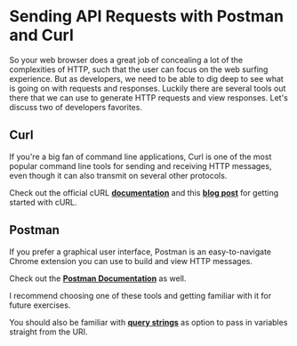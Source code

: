 # Sending API Requests with Postman and Curl

So your web browser does a great job of concealing a lot of the complexities of HTTP, such that the user can focus on the web surfing experience. But as developers, we need to be able to dig deep to see what is going on with requests and responses. Luckily there are several tools out there that we can use to generate HTTP requests and view responses. Let's discuss two of developers favorites.

## Curl

If you're a big fan of command line applications, Curl is one of the most popular command line tools for sending and receiving HTTP messages, even though it can also transmit on several other protocols.

Check out the official cURL **[documentation](http://curl.haxx.se/docs/manpage.html)** and this **[blog post](http://www.ethanmick.com/getting-started-with-curl/)** for getting started with cURL.

## Postman

If you prefer a graphical user interface, Postman is an easy-to-navigate Chrome extension you can use to build and view HTTP messages.

Check out the **[Postman Documentation](https://www.getpostman.com/docs)** as well.

I recommend choosing one of these tools and getting familiar with it for future exercises.

You should also be familiar with **[query strings](https://en.wikipedia.org/wiki/Query_string)** as option to pass in variables straight from the URI.
